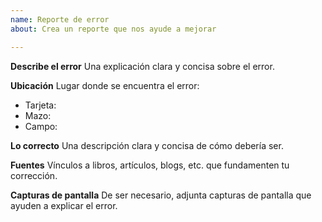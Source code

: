```yaml
---
name: Reporte de error
about: Crea un reporte que nos ayude a mejorar

---
```


**Describe el error**
Una explicación clara y concisa sobre el error.

**Ubicación**
Lugar donde se encuentra el error:
- Tarjeta:
- Mazo:
- Campo:

**Lo correcto**
Una descripción clara y concisa de cómo debería ser.

**Fuentes**
Vínculos a libros, artículos, blogs, etc. que fundamenten tu corrección.

**Capturas de pantalla**
De ser necesario, adjunta capturas de pantalla que ayuden a explicar el error.
